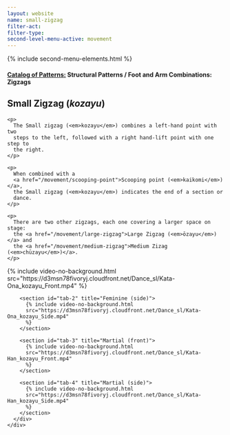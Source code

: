 ```yaml
---
layout: website
name: small-zigzag
filter-act:
filter-type:
second-level-menu-active: movement
---
```


{% include second-menu-elements.html %}

<main class="page-content">
  <div class="text-container">
    <h4>
      <a href="/movement/">Catalog of Patterns:</a> Structural Patterns / Foot
      and Arm Combinations: Zigzags
    </h4>
    <h2>Small Zigzag (<em>kozayu</em>)</h2>

    <p>
      The Small zigzag (<em>kozayu</em>) combines a left-hand point with two
      steps to the left, followed with a right hand-lift point with one step to
      the right.
    </p>

    <p>
      When combined with a
      <a href="/movement/scooping-point">Scooping point (<em>kaikomi</em>)</a>,
      the Small zigzag (<em>kozayu</em>) indicates the end of a section or
      dance.
    </p>

    <p>
      There are two other zigzags, each one covering a larger space on stage:
      the <a href="/movement/large-zigzag">Large Zigzag (<em>ōzayu</em>)</a> and
      the <a href="/movement/medium-zigzag">Medium Zizag (<em>chūzayu</em>)</a>.
    </p>
  </div>

  <div class="tabs-container">
    <div class="tabs-container__links">
      <div class="wrapper">
        <div id="tabs"></div>
      </div>
    </div>
    <div class="tabs-container__content">
      <div class="wrapper">
        <section id="tab-1" title="Feminine (front)">
          {% include video-no-background.html
          src="https://d3msn78fivoryj.cloudfront.net/Dance_sl/Kata-Ona_kozayu_Front.mp4"
          %}
        </section>

        <section id="tab-2" title="Feminine (side)">
          {% include video-no-background.html
          src="https://d3msn78fivoryj.cloudfront.net/Dance_sl/Kata-Ona_kozayu_Side.mp4"
          %}
        </section>

        <section id="tab-3" title="Martial (front)">
          {% include video-no-background.html
          src="https://d3msn78fivoryj.cloudfront.net/Dance_sl/Kata-Han_kozayu_Front.mp4"
          %}
        </section>

        <section id="tab-4" title="Martial (side)">
          {% include video-no-background.html
          src="https://d3msn78fivoryj.cloudfront.net/Dance_sl/Kata-Han_kozayu_Side.mp4"
          %}
        </section>
      </div>
    </div>
  </div>
</main>
